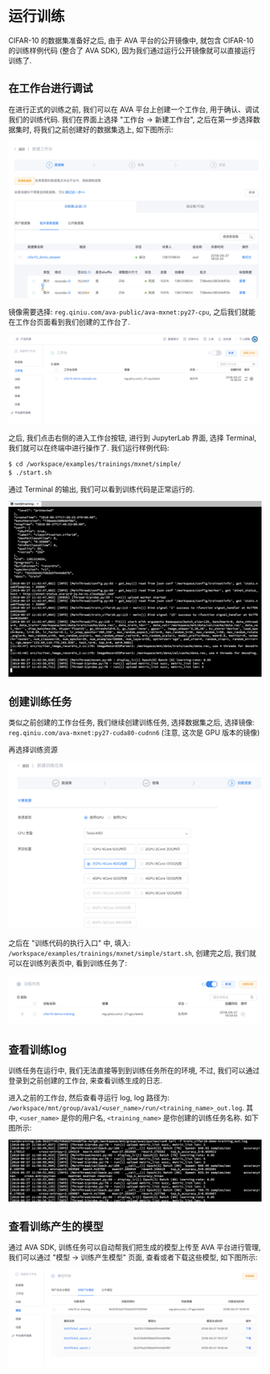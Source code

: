 # 运行训练

CIFAR-10 的数据集准备好之后, 由于 AVA 平台的公开镜像中, 就包含 CIFAR-10 的训练样例代码 (整合了 AVA SDK), 因为我们通过运行公开镜像就可以直接运行训练了. 

## 在工作台进行调试

在进行正式的训练之前, 我们可以在 AVA 平台上创建一个工作台, 用于确认、调试我们的训练代码. 我们在界面上选择 "工作台 -> 新建工作台", 之后在第一步选择数据集时, 将我们之前创建好的数据集选上, 如下图所示: 

![](/images/ch-06/6.3/workspace-dataset.png)

镜像需要选择: `reg.qiniu.com/ava-public/ava-mxnet:py27-cpu`, 之后我们就能在工作台页面看到我们创建的工作台了. 

![](/images/ch-06/6.3/workspace-list.png)

之后, 我们点击右侧的进入工作台按钮, 进行到 JupyterLab 界面, 选择 Terminal, 我们就可以在终端中进行操作了. 我们运行样例代码: 

```bash
$ cd /workspace/examples/trainings/mxnet/simple/
$ ./start.sh
```

通过 Terminal 的输出, 我们可以看到训练代码是正常运行的. 

![](/images/ch-06/6.3/workspace-terminal.png)

## 创建训练任务

类似之前创建的工作台任务, 我们继续创建训练任务, 选择数据集之后, 选择镜像: `reg.qiniu.com/ava-mxnet:py27-cuda80-cudnn6` (注意, 这次是 GPU 版本的镜像)

再选择训练资源

![](/images/ch-06/6.3/training-job-resource.png)

之后在 "训练代码的执行入口" 中, 填入: `/workspace/examples/trainings/mxnet/simple/start.sh`, 创建完之后, 我们就可以在训练列表页中, 看到训练任务了: 

![](/images/ch-06/6.3/training-job-list.png)

## 查看训练log

训练任务在运行中, 我们无法直接等到到训练任务所在的环境, 不过, 我们可以通过登录到之前创建的工作台, 来查看训练生成的日志. 

进入之前的工作台, 然后查看寻运行 log, log 路径为: `/workspace/mnt/group/ava1/<user_name>/run/<training_name>_out.log`. 其中, `<user_name>` 是你的用户名, `<training_name>` 是你创建的训练任务名称. 如下图所示: 

![](/images/ch-06/6.3/training-log.png)

## 查看训练产生的模型

通过 AVA SDK, 训练任务可以自动帮我们把生成的模型上传至 AVA 平台进行管理, 我们可以通过 "模型 -> 训练产生模型" 页面, 查看或者下载这些模型, 如下图所示: 

![](/images/ch-06/6.3/training-snapshot-model.png)
